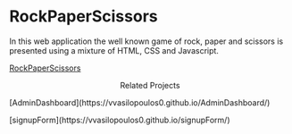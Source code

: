 # RockPaperScissors

In this web application the well known game of rock, paper and scissors is presented using a mixture of HTML, CSS and Javascript.

[RockPaperScissors](https://vvasilopoulos0.github.io/RockPaperScissors/)

<p align="center">Related Projects</p>

<p>[AdminDashboard](https://vvasilopoulos0.github.io/AdminDashboard/)</p>
<p>[signupForm](https://vvasilopoulos0.github.io/signupForm/)</p>
